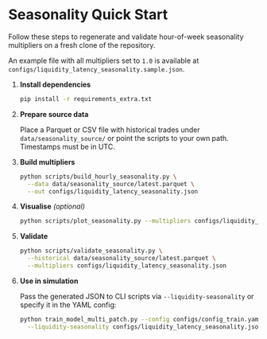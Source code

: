 # Seasonality Quick Start

Follow these steps to regenerate and validate hour-of-week seasonality multipliers on a fresh clone of the repository.

An example file with all multipliers set to `1.0` is available at `configs/liquidity_latency_seasonality.sample.json`.

1. **Install dependencies**

   ```bash
   pip install -r requirements_extra.txt
   ```

2. **Prepare source data**

   Place a Parquet or CSV file with historical trades under `data/seasonality_source/` or point the scripts to your own path. Timestamps must be in UTC.

3. **Build multipliers**

   ```bash
   python scripts/build_hourly_seasonality.py \
     --data data/seasonality_source/latest.parquet \
     --out configs/liquidity_latency_seasonality.json
   ```

4. **Visualise** *(optional)*

   ```bash
   python scripts/plot_seasonality.py --multipliers configs/liquidity_latency_seasonality.json
   ```

5. **Validate**

   ```bash
   python scripts/validate_seasonality.py \
     --historical data/seasonality_source/latest.parquet \
     --multipliers configs/liquidity_latency_seasonality.json
   ```

6. **Use in simulation**

   Pass the generated JSON to CLI scripts via `--liquidity-seasonality` or specify it in the YAML config:

   ```bash
   python train_model_multi_patch.py --config configs/config_train.yaml \
     --liquidity-seasonality configs/liquidity_latency_seasonality.json
   ```
